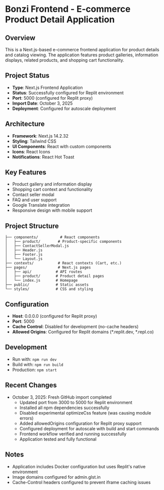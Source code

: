 # Bonzi Frontend - E-commerce Product Detail Application

## Overview
This is a Next.js-based e-commerce frontend application for product details and catalog viewing. The application features product galleries, information displays, related products, and shopping cart functionality.

## Project Status
- **Type**: Next.js Frontend Application
- **Status**: Successfully configured for Replit environment
- **Port**: 5000 (configured for Replit proxy)
- **Import Date**: October 3, 2025
- **Deployment**: Configured for autoscale deployment

## Architecture
- **Framework**: Next.js 14.2.32
- **Styling**: Tailwind CSS
- **UI Components**: React with custom components
- **Icons**: React Icons
- **Notifications**: React Hot Toast

## Key Features
- Product gallery and information display
- Shopping cart context and functionality
- Contact seller modal
- FAQ and user support
- Google Translate integration
- Responsive design with mobile support

## Project Structure
```
├── components/          # React components
│   ├── product/        # Product-specific components
│   ├── ContactSellerModal.js
│   ├── Header.js
│   ├── Footer.js
│   └── Layout.js
├── contexts/           # React contexts (Cart, etc.)
├── pages/              # Next.js pages
│   ├── api/           # API routes
│   ├── product/       # Product detail pages
│   └── index.js       # Homepage
├── public/            # Static assets
└── styles/            # CSS and styling
```

## Configuration
- **Host**: 0.0.0.0 (configured for Replit proxy)
- **Port**: 5000
- **Cache Control**: Disabled for development (no-cache headers)
- **Allowed Origins**: Configured for Replit domains (*.replit.dev, *.repl.co)

## Development
- Run with: `npm run dev`
- Build with: `npm run build`
- Production: `npm start`

## Recent Changes
- October 3, 2025: Fresh GitHub import completed
  - Updated port from 3000 to 5000 for Replit environment
  - Installed all npm dependencies successfully
  - Disabled experimental optimizeCss feature (was causing module errors)
  - Added allowedOrigins configuration for Replit proxy support
  - Configured deployment for autoscale with build and start commands
  - Frontend workflow verified and running successfully
  - Application tested and fully functional

## Notes
- Application includes Docker configuration but uses Replit's native environment
- Image domains configured for admin.glst.in
- Cache-Control headers configured to prevent iframe caching issues